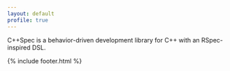 ```yaml
---
layout: default
profile: true
---
```


C++Spec is a behavior-driven development library for C++ with an RSpec-inspired DSL.

{% include footer.html %}
